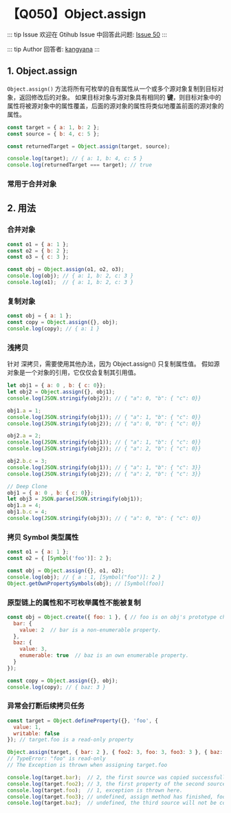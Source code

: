 # 【Q050】Object.assign


::: tip Issue
欢迎在 Gtihub Issue 中回答此问题: [Issue 50](https://github.com/kangyana/daily-question/issues/50)
:::

::: tip Author
回答者: [kangyana](https://github.com/kangyana)
:::
## 1. Object.assign
`Object.assign()` 方法将所有可枚举的自有属性从一个或多个源对象复制到目标对象，返回修改后的对象。
如果目标对象与源对象具有相同的 **键**，则目标对象中的属性将被源对象中的属性覆盖，后面的源对象的属性将类似地覆盖前面的源对象的属性。

```javascript
const target = { a: 1, b: 2 };
const source = { b: 4, c: 5 };

const returnedTarget = Object.assign(target, source);

console.log(target); // { a: 1, b: 4, c: 5 }
console.log(returnedTarget === target); // true
```

### 常用于合并对象

## 2. 用法
### 合并对象
```javascript
const o1 = { a: 1 };
const o2 = { b: 2 };
const o3 = { c: 3 };

const obj = Object.assign(o1, o2, o3);
console.log(obj); // { a: 1, b: 2, c: 3 }
console.log(o1);  // { a: 1, b: 2, c: 3 }
```

### 复制对象
```javascript
const obj = { a: 1 };
const copy = Object.assign({}, obj);
console.log(copy); // { a: 1 }
```

### 浅拷贝
针对 深拷贝，需要使用其他办法，因为 Object.assign() 只复制属性值。
假如源对象是一个对象的引用，它仅仅会复制其引用值。
```javascript
let obj1 = { a: 0 , b: { c: 0}};
let obj2 = Object.assign({}, obj1);
console.log(JSON.stringify(obj2)); // { "a": 0, "b": { "c": 0}}

obj1.a = 1;
console.log(JSON.stringify(obj1)); // { "a": 1, "b": { "c": 0}}
console.log(JSON.stringify(obj2)); // { "a": 0, "b": { "c": 0}}

obj2.a = 2;
console.log(JSON.stringify(obj1)); // { "a": 1, "b": { "c": 0}}
console.log(JSON.stringify(obj2)); // { "a": 2, "b": { "c": 0}}

obj2.b.c = 3;
console.log(JSON.stringify(obj1)); // { "a": 1, "b": { "c": 3}}
console.log(JSON.stringify(obj2)); // { "a": 2, "b": { "c": 3}}

// Deep Clone
obj1 = { a: 0 , b: { c: 0}};
let obj3 = JSON.parse(JSON.stringify(obj1));
obj1.a = 4;
obj1.b.c = 4;
console.log(JSON.stringify(obj3)); // { "a": 0, "b": { "c": 0}}
```

### 拷贝 Symbol 类型属性
```javascript
const o1 = { a: 1 };
const o2 = { [Symbol('foo')]: 2 };

const obj = Object.assign({}, o1, o2);
console.log(obj); // { a : 1, [Symbol("foo")]: 2 }
Object.getOwnPropertySymbols(obj); // [Symbol(foo)]
```

### 原型链上的属性和不可枚举属性不能被复制
```javascript
const obj = Object.create({ foo: 1 }, { // foo is on obj's prototype chain.
  bar: {
    value: 2  // bar is a non-enumerable property.
  },
  baz: {
    value: 3,
    enumerable: true  // baz is an own enumerable property.
  }
});

const copy = Object.assign({}, obj);
console.log(copy); // { baz: 3 }
```

### 异常会打断后续拷贝任务
```javascript
const target = Object.defineProperty({}, 'foo', {
  value: 1,
  writable: false
}); // target.foo is a read-only property

Object.assign(target, { bar: 2 }, { foo2: 3, foo: 3, foo3: 3 }, { baz: 4 });
// TypeError: "foo" is read-only
// The Exception is thrown when assigning target.foo

console.log(target.bar);  // 2, the first source was copied successfully.
console.log(target.foo2); // 3, the first property of the second source was copied successfully.
console.log(target.foo);  // 1, exception is thrown here.
console.log(target.foo3); // undefined, assign method has finished, foo3 will not be copied.
console.log(target.baz);  // undefined, the third source will not be copied either.
```
